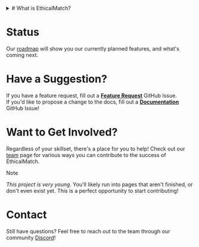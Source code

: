 <details>
<summary>
# What is EthicalMatch?
</summary>
**EthicalMatch** is an experimental open-source dating platform that takes advantage of it's not-for-profit status to foster meaningful relationships without financial exploitation. Free from profit-driven requirements, **EthicalMatch** can steer clear of predatory monetization practices and focus instead on **privacy**, **transparency**, and ***ethical* matchmaking**.

## Why Make Another Dating App?
This isn’t just about dating—it’s about reclaiming the digital space for the people.

**EthicalMatch** is the first step in a larger mission: the [**Ethical Commons Project**](https://ethical-commons-project.github.io/). This is an initiative to put the power of social platforms back in the hands of its users, in a way that only open-sourced organizations free from financial agendas can.

### The EthicalMatch Solution:
- **Free for Everyone**: Your money will *never* affect your matches. Period.
- **Matchmaking with Integrity**: Our goal is quality relationships, not time-on-screen.
- **Privacy First**: Each piece of your data is *opt-in*, and clearly explained.
- **Open-Source & Transparent**: Fully open-source decision making and source code. We. Hide. Nothing.
</details>

# Status
Our [roadmap](ROADMAP.md) will show you our currently planned features, and what's coming next.
# Have a Suggestion?
If you have a feature request, fill out a **[Feature Request](https://GitHub.com/Ethical-Commons-Project/EthicalMatch-docs/issues/new?assignees=&labels=feature&projects=&template=feature_request.md&title=)** GitHub Issue.  
If you'd like to propose a change to the docs, fill out a **[Documentation](https://GitHub.com/Ethical-Commons-Project/EthicalMatch-docs/issues/new?assignees=&labels=enhancement&projects=&template=documentation-change.md&title=)** GitHub Issue!

# Want to Get Involved?
Regardless of your skillset, there's a place for you to help! Check out our [team](Join%20the%20Team!/README.md) page for various ways you can contribute to the success of EthicalMatch.

> [!Note]
> *This project is very young*. You'll likely run into pages that aren't finished, or don't even exist yet. This is a perfect opportunity to start contributing!
# Contact
Still have questions? Feel free to reach out to the team through our community [Discord](https://discord.gg/P7qfVuqMXz)! 

